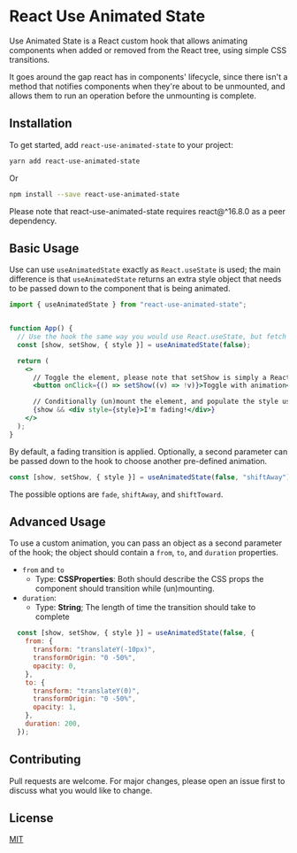 # React Use Animated State


Use Animated State is a React custom hook that allows animating components when added or removed from the React tree, using simple CSS transitions.

It goes around the gap react has in components' lifecycle, since there isn't a method that notifies components when they're about to be unmounted, and allows them to run an operation before the unmounting is complete.


## Installation

To get started, add `react-use-animated-state` to your project:

```bash
yarn add react-use-animated-state
```

Or 

```bash
npm install --save react-use-animated-state
```

Please note that react-use-animated-state requires react@^16.8.0 as a peer dependency.


## Basic Usage

Use can use `useAnimatedState` exactly as `React.useState` is used; the main difference is that `useAnimatedState` returns an extra style object that needs to be passed down to the component that is being animated.

```jsx
import { useAnimatedState } from "react-use-animated-state";


function App() {
  // Use the hook the same way you would use React.useState, but fetch the style.
  const [show, setShow, { style }] = useAnimatedState(false);

  return (
    <>
      // Toggle the element, please note that setShow is simply a React.useState setter. 
      <button onClick={() => setShow((v) => !v)}>Toggle with animation</button>

      // Conditionally (un)mount the element, and populate the style useAnimatedState returned.
      {show && <div style={style}>I'm fading!</div>}
    </>
  );
}
```
By default, a fading transition is applied. Optionally, a second parameter can be passed down to the hook to choose another pre-defined animation.

```jsx
const [show, setShow, { style }] = useAnimatedState(false, "shiftAway");
```

The possible options are `fade`, `shiftAway`, and `shiftToward`.


## Advanced Usage
To use a custom animation, you can pass an object as a second parameter of the hook; the object should contain a `from`, `to`, and `duration` properties.
- `from` and `to`
  - Type: **CSSProperties**: Both should describe the CSS props the component should transition while (un)mounting.
- `duration`: 
  - Type: **String**; The length of time the transition should take to complete

```jsx
  const [show, setShow, { style }] = useAnimatedState(false, {
    from: {
      transform: "translateY(-10px)",
      transformOrigin: "0 -50%",
      opacity: 0,
    },
    to: {
      transform: "translateY(0)",
      transformOrigin: "0 -50%",
      opacity: 1,
    },
    duration: 200,
  });
```


## Contributing
Pull requests are welcome. For major changes, please open an issue first to discuss what you would like to change.


## License
[MIT](https://choosealicense.com/licenses/mit/)
